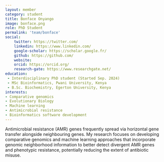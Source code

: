 ```yaml
---
layout: member
category: student
title: Bonface Onyango
image: bonface.png
role: PhD Student
permalink: 'team/bonface'
social:
    twitter: https://twitter.com/
    linkedin: https://www.linkedin.com/
    google-scholar: https://scholar.google.fr/
    github: https://github.com/
    website:
    orcid: https://orcid.org/
    research-gate: https://www.researchgate.net/
education:
 - Interdisciplinary PhD student (Started Sep. 2024)
 - MSc Bioinformatics, Pwani University, Kenya 
 - B.Sc. Biochemistry, Egerton University, Kenya
interests:
- Comparative genomics
- Evolutionary Biology
- Machine learning
- Antimicrobial resistance
- Bioinformatics software development
---
```

Antimicrobial resistance (AMR) genes frequently spread via horizontal gene transfer alongside neighbouring genes. My research focuses on developing comparative genomics and machine learning approaches that incorporate genomic neighborhood information to better detect divergent AMR genes and phenotypic resistance, potentially reducing the extent of antibiotic misuse.


